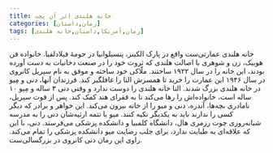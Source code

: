 ```yaml
---
title: خانه هلندی اثر آن پچت
categories: [رمان,داستان]
tags: [رمان,آمریکا,داستان,خانه هلندی]
---
```





خانه هلندی عمارتی‌ست واقع در پارک الکینز، پنسیلوانیا در حومهٔ فیلادلفیا. خانواده فن هوبیک، زن و شوهری با اصالت هلندی که ثروت خود را در صنعت دخانیات به دست آورده بودند، این خانه را در سال ۱۹۲۲ ساختند. ملّاکی خود ساخته و موفق به نام سیریل کانروی در سال ۱۹۴۶ این عمارت را خرید تا همسرش النا را غافلگیر کند. فرزندان آنها، دنی و مِیو در خانه هلندی بزرگ شدند. النا خانه هلندی را دوست ندارد و وقتی دنی ۳ ساله و مِیو ۱۰ ساله است، خانواده‌اش را رها می‌کند تا به فقرای هند کمک کند. پس از فوت سیریل، نامادری بچه‌ها، آندره، دنی و میو را از خانه بیرون می‌کند. این خواهر و برادر که دیگر کسی را ندارند باید به یکدیگر تکیه کنند. میو با تتمه ارثیه‌شان دنی را به مدرسه شبانه‌روزی چوت رزمری هال، دانشگاه کلمبیا و دانشکده پزشکی می‌فرستد. دنی، با این که علاقه‌ای به طبابت ندارد، برای جلب رضایت میو دانشکده پزشکی را تمام می‌کند. راوی این رمان دنی کانروی در بزرگسالی‌ست. 
